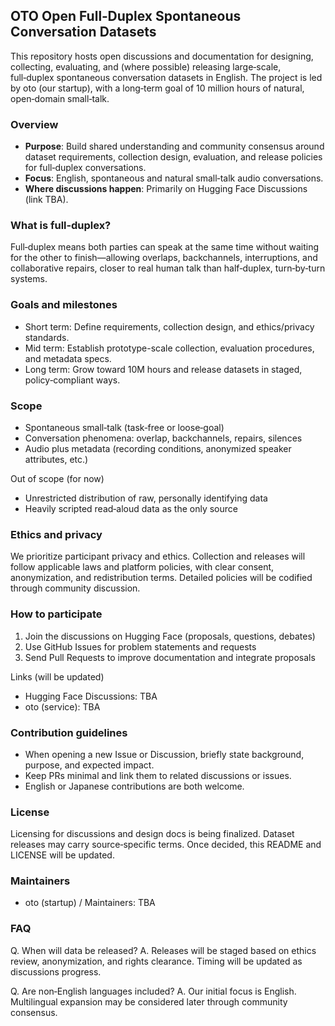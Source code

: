 ## OTO Open Full‑Duplex Spontaneous Conversation Datasets

This repository hosts open discussions and documentation for designing, collecting, evaluating, and (where possible) releasing large‑scale, full‑duplex spontaneous conversation datasets in English. The project is led by oto (our startup), with a long‑term goal of 10 million hours of natural, open‑domain small‑talk.

### Overview
- **Purpose**: Build shared understanding and community consensus around dataset requirements, collection design, evaluation, and release policies for full‑duplex conversations.
- **Focus**: English, spontaneous and natural small‑talk audio conversations.
- **Where discussions happen**: Primarily on Hugging Face Discussions (link TBA).

### What is full‑duplex?
Full‑duplex means both parties can speak at the same time without waiting for the other to finish—allowing overlaps, backchannels, interruptions, and collaborative repairs, closer to real human talk than half‑duplex, turn‑by‑turn systems.

### Goals and milestones
- Short term: Define requirements, collection design, and ethics/privacy standards.
- Mid term: Establish prototype-scale collection, evaluation procedures, and metadata specs.
- Long term: Grow toward 10M hours and release datasets in staged, policy‑compliant ways.

### Scope
- Spontaneous small‑talk (task‑free or loose‑goal)
- Conversation phenomena: overlap, backchannels, repairs, silences
- Audio plus metadata (recording conditions, anonymized speaker attributes, etc.)

Out of scope (for now)
- Unrestricted distribution of raw, personally identifying data
- Heavily scripted read‑aloud data as the only source

### Ethics and privacy
We prioritize participant privacy and ethics. Collection and releases will follow applicable laws and platform policies, with clear consent, anonymization, and redistribution terms. Detailed policies will be codified through community discussion.

### How to participate
1. Join the discussions on Hugging Face (proposals, questions, debates)
2. Use GitHub Issues for problem statements and requests
3. Send Pull Requests to improve documentation and integrate proposals

Links (will be updated)
- Hugging Face Discussions: TBA
- oto (service): TBA

### Contribution guidelines
- When opening a new Issue or Discussion, briefly state background, purpose, and expected impact.
- Keep PRs minimal and link them to related discussions or issues.
- English or Japanese contributions are both welcome.

### License
Licensing for discussions and design docs is being finalized. Dataset releases may carry source‑specific terms. Once decided, this README and LICENSE will be updated.

### Maintainers
- oto (startup) / Maintainers: TBA

### FAQ
Q. When will data be released?
A. Releases will be staged based on ethics review, anonymization, and rights clearance. Timing will be updated as discussions progress.

Q. Are non‑English languages included?
A. Our initial focus is English. Multilingual expansion may be considered later through community consensus.



